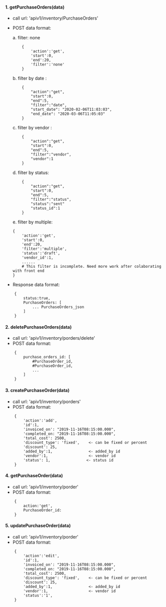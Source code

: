 #### 1. getPurchaseOrders(data)
- call url: 'apiv1/inventory/PurchaseOrders'
- POST data format:

    a. filter: none
    ```
        {
            'action':'get',
            'start':0,
            'end':20,
            'filter':'none'
        }
    ```

    b. filter by date :
    ```
        {
            "action":"get",
            "start":0,
            "end":5,
            "filter":"date",
            "start_date": "2020-02-06T11:03:03",
            "end_date": "2020-03-06T11:05:03"
        }
    ```

    c. filter by vendor :
    ```
        {
            "action":"get",
            "start":0,
            "end":5,
            "filter":"vendor",
            "vendor":1
        }
    ```

    d. filter by status: 
    ```
        {
            "action":"get",
            "start":0,
            "end":5,
            "filter":"status",
            "status":"sent"
            "status_id":1
        }
    ```
    
    e. filter by multiple:
    ```
    {
        'action':'get',
        'start':0,
        'end':20,
        'filter':'multiple',
        'status':'draft',
        'vendor_id':1,
        ...... 
        # This filter is incomplete. Need more work after colaborating with front end
    }
    ```

- Response data format:
```
    {
        status:true,
        PurchaseOrders: [
            ... PurchaseOrders_json
        ]
    }
```


#### 2. deletePurchaseOrders(data)
- call url: 'apiv1/inventory/porders/delete'
- POST data format:
```
    {
        purchase_orders_id: [
            #PurchaseOrder_id,
            #PurchaseOrder_id,
            ...
        ]
    }
```


#### 3. createPurchaseOrder(data)
- call url: 'apiv1/inventory/porders'
- POST data format:
```
    {
        'action':'add',
        'id':1,
        'invoiced_on': "2019-11-16T08:15:00.000",
        'completed_on: "2019-11-16T08:15:00.000",
        'total_cost': 2500,
        'discount_type': 'fixed',    <- can be fixed or percent
        'discount': 25,
        'added_by':1,                <- added_by id
        'vendor':1,                  <- vendor id 
        'status': 1,                <- status id
    }
```

#### 4. getPurchaseOrder(data)
- call url: 'apiv1/inventory/porder'
- POST data format:
```
    {
        action:'get',
        PurchaseOrder_id:
    }
```


#### 5. updatePurchaseOrder(data)
- call url: 'apiv1/inventory/porder'
- POST data format:
```
    {
        'action':'edit',
        'id':1,
        'invoiced_on': "2019-11-16T08:15:00.000",
        'completed_on: "2019-11-16T08:15:00.000",
        'total_cost': 2500,
        'discount_type': 'fixed',    <- can be fixed or percent
        'discount': 25,
        'added_by':1,                <- added_by id
        'vendor':1,                  <- vendor id 
        'status':'1',
    }
```
